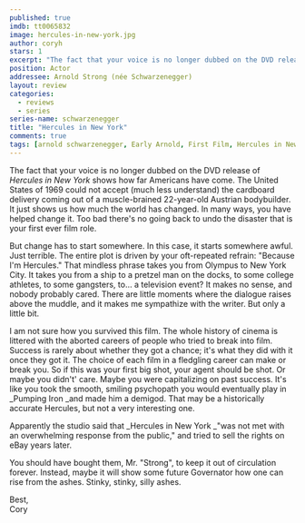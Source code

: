 ```yaml
---
published: true
imdb: tt0065832
image: hercules-in-new-york.jpg
author: coryh 
stars: 1
excerpt: "The fact that your voice is no longer dubbed on the DVD release of <em>Hercules in New York</em> shows how far Americans have come. The United States of 1969 could not accept (much less understand) the cardboard delivery coming out of a muscle-brained 22-year-old Austrian bodybuilder. It just shows us how much the world has changed&shy;. In many ways, you have helped change it. Too bad there&rsquo;s no going back to undo the disaster that is your first ever film role."
position: Actor
addressee: Arnold Strong (née Schwarzenegger)
layout: review
categories: 
  - reviews
  - series
series-name: schwarzenegger
title: "Hercules in New York"
comments: true
tags: [arnold schwarzenegger, Early Arnold, First Film, Hercules in New York, Uncategorized, Zip.ca]
---
```

The fact that your voice is no longer dubbed on the DVD release of _Hercules in New York_ shows how far Americans have come. The United States of 1969 could not accept (much less understand) the cardboard delivery coming out of a muscle-brained 22-year-old Austrian bodybuilder. It just shows us how much the world has changed­. In many ways, you have helped change it. Too bad there's no going back to undo the disaster that is your first ever film role.

But change has to start somewhere. In this case, it starts somewhere awful. Just terrible. The entire plot is driven by your oft-repeated refrain: "Because I'm Hercules." That mindless phrase takes you from Olympus to New York City. It takes you from a ship to a pretzel man on the docks, to some college athletes, to some gangsters, to… a television event? It makes no sense, and nobody probably cared. There are little moments where the dialogue raises above the muddle, and it makes me sympathize with the writer. But only a little bit.

I am not sure how you survived this film. The whole history of cinema is littered with the aborted careers of people who tried to break into film. Success is rarely about whether they got a chance; it's what they did with it once they got it. The choice of each film in a fledgling career can make or break you. So if this was your first big shot, your agent should be shot. Or maybe you didn't' care. Maybe you were capitalizing on past success. It's like you took the smooth, smiling psychopath you would eventually play in _Pumping Iron _and made him a demigod. That may be a historically accurate Hercules, but not a very interesting one.

Apparently the studio said that _Hercules in New York _"was not met with an overwhelming response from the public," and tried to sell the rights on eBay years later. 

You should have bought them, Mr. "Strong", to keep it out of circulation forever. Instead, maybe it will show some future Governator how one can rise from the ashes. Stinky, stinky, silly ashes.

Best,  
Cory